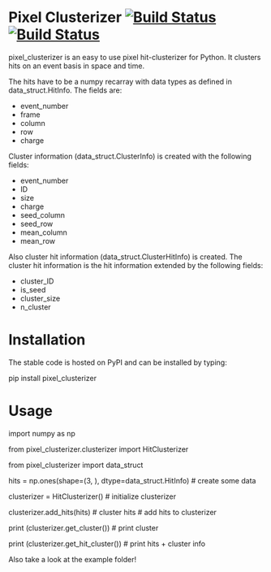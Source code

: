 # Pixel Clusterizer [![Build Status](https://travis-ci.org/SiLab-Bonn/pyPixelClusterizer.svg?branch=master)](https://travis-ci.org/SiLab-Bonn/pyPixelClusterizer) [![Build Status](https://ci.appveyor.com/api/projects/status/github/SiLab-Bonn/pyPixelClusterizer)](https://ci.appveyor.com/project/DavidLP/pyPixelClusterizer)

pixel_clusterizer is an easy to use pixel hit-clusterizer for Python. It clusters hits on an event basis in space and time. 

The hits have to be a numpy recarray with data types as defined in data_struct.HitInfo. The fields are:
- event_number
- frame
- column
- row
- charge

Cluster information (data_struct.ClusterInfo) is created with the following fields:
- event_number
- ID
- size
- charge
- seed_column
- seed_row
- mean_column
- mean_row

Also cluster hit information (data_struct.ClusterHitInfo) is created. The cluster hit information is the hit information extended by the following fields:
- cluster_ID
- is_seed
- cluster_size
- n_cluster

# Installation

The stable code is hosted on PyPI and can be installed by typing:

pip install pixel_clusterizer

# Usage

import numpy as np

from pixel_clusterizer.clusterizer import HitClusterizer

from pixel_clusterizer import data_struct

hits = np.ones(shape=(3, ), dtype=data_struct.HitInfo)  # create some data

clusterizer = HitClusterizer()  # initialize clusterizer

clusterizer.add_hits(hits)  # cluster hits  # add hits to clusterizer

print (clusterizer.get_cluster())  # print cluster

print (clusterizer.get_hit_cluster())  # print hits + cluster info

Also take a look at the example folder!

